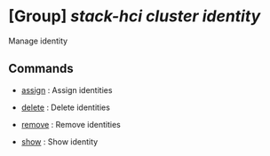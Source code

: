 # [Group] _stack-hci cluster identity_

Manage identity

## Commands

- [assign](/Commands/stack-hci/cluster/identity/_assign.md)
: Assign identities

- [delete](/Commands/stack-hci/cluster/identity/_delete.md)
: Delete identities

- [remove](/Commands/stack-hci/cluster/identity/_remove.md)
: Remove identities

- [show](/Commands/stack-hci/cluster/identity/_show.md)
: Show identity
